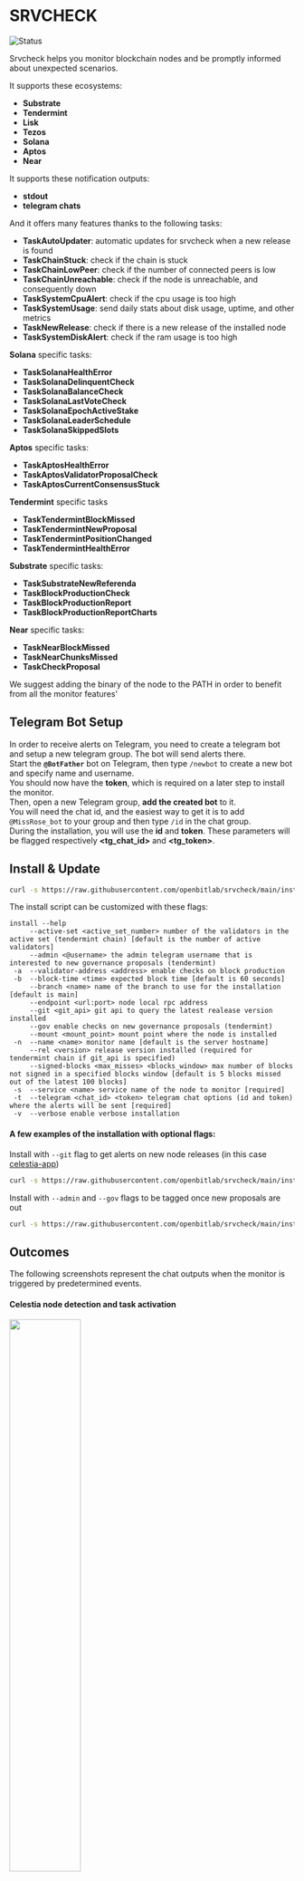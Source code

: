 # SRVCHECK

![Status](https://circleci.com/gh/openbitlab/srvcheck.svg?style=svg)

Srvcheck helps you monitor blockchain nodes and be promptly informed about unexpected scenarios.

It supports these ecosystems:
- **Substrate**
- **Tendermint**
- **Lisk**
- **Tezos**
- **Solana**
- **Aptos**
- **Near**

It supports these notification outputs:
- **stdout**
- **telegram chats**


And it offers many features thanks to the following tasks:
- **TaskAutoUpdater**: automatic updates for srvcheck when a new release is found
- **TaskChainStuck**: check if the chain is stuck
- **TaskChainLowPeer**: check if the number of connected peers is low
- **TaskChainUnreachable**: check if the node is unreachable, and consequently down
- **TaskSystemCpuAlert**: check if the cpu usage is too high
- **TaskSystemUsage**: send daily stats about disk usage, uptime, and other metrics
- **TaskNewRelease**: check if there is a new release of the installed node
- **TaskSystemDiskAlert**: check if the ram usage is too high

**Solana** specific tasks:
- **TaskSolanaHealthError**
- **TaskSolanaDelinquentCheck**
- **TaskSolanaBalanceCheck**
- **TaskSolanaLastVoteCheck**
- **TaskSolanaEpochActiveStake**
- **TaskSolanaLeaderSchedule**
- **TaskSolanaSkippedSlots**

**Aptos** specific tasks:
- **TaskAptosHealthError**
- **TaskAptosValidatorProposalCheck**
- **TaskAptosCurrentConsensusStuck**

**Tendermint** specific tasks
- **TaskTendermintBlockMissed**
- **TaskTendermintNewProposal**
- **TaskTendermintPositionChanged**
- **TaskTendermintHealthError**

**Substrate** specific tasks:
- **TaskSubstrateNewReferenda**
- **TaskBlockProductionCheck**
- **TaskBlockProductionReport**
- **TaskBlockProductionReportCharts**

**Near** specific tasks:
- **TaskNearBlockMissed**
- **TaskNearChunksMissed**
- **TaskCheckProposal**

We suggest adding the binary of the node to the PATH in order to benefit from all the monitor features' 

## Telegram Bot Setup

In order to receive alerts on Telegram, you need to create a telegram bot and setup a new telegram group. The bot will send alerts there.<br>
Start the **`@BotFather`** bot on Telegram, then type `/newbot` to create a new bot and specify name and username.<br>
You should now have the **token**, which is required on a later step to install the monitor.<br>
Then, open a new Telegram group, **add the created bot** to it.<br>
You will need the chat id, and the easiest way to get it is to add `@MissRose_bot` to your group and then type `/id` in the chat group.<br>
During the installation, you will use the **id** and **token**. These parameters will be flagged respectively **<tg_chat_id>** and **<tg_token>**.

## Install & Update

```bash 
curl -s https://raw.githubusercontent.com/openbitlab/srvcheck/main/install.sh | bash -s -- -t <tg_chat_id> <tg_token> -s <service_name> <optional_flags>
```

The install script can be customized with these flags:

```
install --help
     --active-set <active_set_number> number of the validators in the active set (tendermint chain) [default is the number of active validators]
     --admin <@username> the admin telegram username that is interested to new governance proposals (tendermint)
 -a  --validator-address <address> enable checks on block production
 -b  --block-time <time> expected block time [default is 60 seconds]
     --branch <name> name of the branch to use for the installation [default is main]
     --endpoint <url:port> node local rpc address
     --git <git_api> git api to query the latest realease version installed     
     --gov enable checks on new governance proposals (tendermint)
     --mount <mount_point> mount point where the node is installed
 -n  --name <name> monitor name [default is the server hostname]
     --rel <version> release version installed (required for tendermint chain if git_api is specified)          
     --signed-blocks <max_misses> <blocks_window> max number of blocks not signed in a specified blocks window [default is 5 blocks missed out of the latest 100 blocks]
 -s  --service <name> service name of the node to monitor [required]
 -t  --telegram <chat_id> <token> telegram chat options (id and token) where the alerts will be sent [required]
 -v  --verbose enable verbose installation
```

#### A few examples of the installation with optional flags:

Install with `--git` flag to get alerts on new node releases (in this case [celestia-app](https://github.com/celestiaorg/celestia-app))

```bash 
curl -s https://raw.githubusercontent.com/openbitlab/srvcheck/main/install.sh | bash -s -- -t <tg_chat_id> <tg_token> -s <service_name> --git celestiaorg/celestia-app
```

Install with `--admin` and `--gov` flags to be tagged once new proposals are out

```bash 
curl -s https://raw.githubusercontent.com/openbitlab/srvcheck/main/install.sh | bash -s -- -t <tg_chat_id> <tg_token> -s <service_name> --admin @MyTelegramUsername --gov
```

## Outcomes

The following screenshots represent the chat outputs when the monitor is triggered by predetermined events.

#### Celestia node detection and task activation

<img width=50% src="https://user-images.githubusercontent.com/49374667/230424648-11471db6-25fc-4cde-83c8-60778681b915.jpg" />

#### Daily stats

<img width=50% src="https://user-images.githubusercontent.com/49374667/230424699-42fdb043-e2d8-4a20-8e08-399d03893b9d.jpg" />

#### System usage charts (in the last month or since node setup)

<img width=75% src="https://user-images.githubusercontent.com/49374667/230424743-45776691-0442-46b2-a1db-ac9260b1f68d.jpg" />

## Configuration
Edit /etc/srvcheck.conf:

```
; telegram notifications 
[notification.telegram]
enabled = true
apiToken = 
chatIds = 

; a dummy notification wich prints to stdout
[notification.dummy]
enabled = true

; chain settings
[chain]
; name to be displayed on notifications
name = 
; chain type (e.g. "tendermint" | "substrate")
type = 
; systemd service name
service = 
; endpoint uri, if different from default
endpoint = 
; block time
blockTime =
activeSet = 
thresholdNotsigned = 
blockWindow = 
; Github repository (org/repo)
ghRepository = 
; software version
localVersion = 
; validator address
validatorAddress = 
; mount point
mountPoint = 

; task specific settings
[tasks]
; comma separated list of disabled tasks
disabled = TaskTendermintNewProposal
; enable auto recovery
autoRecover = true 
; Governance administrator (proposal voting, with @), optional
govAdmin =
```

## Credits

Made with love by the [Openbitlab](https://openbitlab.com) team


## License

Read the LICENSE file.
